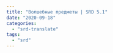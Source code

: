 ```yaml
---
title: "Волшебные предметы | SRD 5.1"
date: "2020-09-18"
categories: 
  - "srd-translate"
tags: 
  - "srd"
---
```



